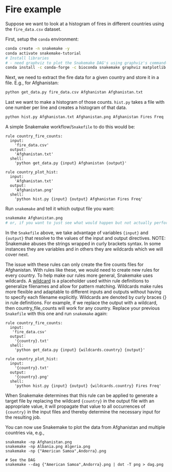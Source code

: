 # Fire example

Suppose we want to look at a histogram of fires in different countries using the `fire_data.csv` dataset. 

First, setup the `conda` environment:

```bash
conda create -n snakemake -y
conda activate snakemake-tutorial
# Install libraries
# - need graphviz to plot the Snakemake DAG's using graphviz's command-line `dot` command
conda install -c conda-forge -c bioconda snakemake graphviz matplotlib  -y
```

Next, we need to extract the fire data for a given country and store it in a file. E.g., for Afghanistan:

```bash
python get_data.py fire_data.csv Afghanistan Afghanistan.txt
```

Last we want to make a histogram of those counts. `hist.py` takes a file with one number per line and creates a histogram of that data.

```bash
python hist.py Afghanistan.txt Afghanistan.png Afghanistan Fires Freq
```

A simple Snakemake workflow/`Snakefile` to do this would be:

```
rule country_fire_counts:
  input:
    'fire_data.csv'
  output:
    'Afghanistan.txt'
  shell:
    'python get_data.py {input} Afghanistan {output}'

rule country_plot_hist:
  input:
    'Afghanistan.txt'
  output:
    'Afghanistan.png'
  shell:
    'python hist.py {input} {output} Afghanistan Fires Freq'
```

Run `snakemake` and tell it which output file you want:

```bash
snakemake Afghanistan.png
# or, if you want to just see what would happen but not actually perform the steps, run `snakemake -np Afghanistan.png
```

In the `Snakefile` above, we take advantage of variables `{input}` and `{output}` that resolve to the values of the input and output directives. 
NOTE: Snakemake abuses the strings wrapped in curly brackets syntax. 
In some instances they are variables and in others they are wildcards which we will cover next.

The issue with these rules can only create the fire counts files for Afghanistan. 
With rules like these, we would need to create new rules for every country. 
To help make our rules more general, Snakemake uses wildcards. 
A [wildcard](https://snakemake.readthedocs.io/en/stable/snakefiles/rules.html#wildcards) is a placeholder used within rule definitions to generalize filenames and allow for pattern matching. 
Wildcards make rules more flexible and adaptable to different inputs and outputs without having to specify each filename explicitly. 
Wildcards are denoted by curly braces {} in rule definitions. 
For example, if we replace the output with a wildcard, then country_file_counts will work for any country.
Replace your previous `Snakefile` with this one and run `snakemake` again:

```
rule country_fire_counts:
  input:
   'fire_data.csv'
  output:
    '{country}.txt'
  shell:
    'python get_data.py {input} {wildcards.country} {output}'

rule country_plot_hist:
  input:
    '{country}.txt'
  output:
    '{country}.png'
  shell:
    'python hist.py {input} {output} {wildcards.country} Fires Freq'
```

When Snakemake determines that this rule can be applied to generate a target file by replacing the wildcard `{country}` in the output file with an appropriate value, it will propagate that value to all occurrences of `{country}` in the input files and thereby determine the necessary input for the resulting job.

You can now use Snakemake to plot the data from Afghanistan and multiple countries via, e.g.,

```
snakemake -np Afghanistan.png
snakemake -np Albania.png Algeria.png
snakemake -np {"American Samoa",Andorra}.png

# See the DAG
snakemake --dag {"American Samoa",Andorra}.png | dot -T png > dag.png
```




